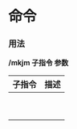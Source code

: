 # 命令

### 用法

**/mkjm <tooltip term="necessary_cmd">子指令</tooltip> <tooltip term="optional_cmd">参数</tooltip>**

| 子指令 | 描述 |
|:----|:---|
|     |    |
|     |    |
|     |    |
|     |    |
|     |    |
|     |    |
|     |    |
|     |    |
|     |    |
